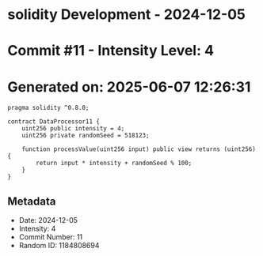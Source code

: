﻿# solidity Development - 2024-12-05
# Commit #11 - Intensity Level: 4
# Generated on: 2025-06-07 12:26:31
```solidity
pragma solidity ^0.8.0;

contract DataProcessor11 {
    uint256 public intensity = 4;
    uint256 private randomSeed = 518123;

    function processValue(uint256 input) public view returns (uint256) {
        return input * intensity + randomSeed % 100;
    }
}
```
## Metadata
- Date: 2024-12-05
- Intensity: 4
- Commit Number: 11
- Random ID: 1184808694
